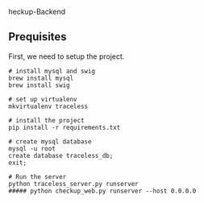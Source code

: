 heckup-Backend

## Prequisites

First, we need to setup the project.

    # install mysql and swig
    brew install mysql
    brew install swig

    # set up virtualenv
    mkvirtualenv traceless

    # install the project
    pip install -r requirements.txt

    # create mysql database
    mysql -u root
    create database traceless_db;
    exit;

    # Run the server
    python traceless_server.py runserver
    ##### python checkup_web.py runserver --host 0.0.0.0 
